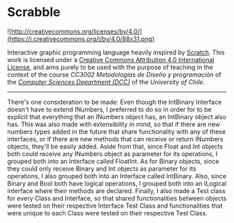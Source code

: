 # Scrabble

![http://creativecommons.org/licenses/by/4.0/](https://i.creativecommons.org/l/by/4.0/88x31.png)

Interactive graphic programming language heavily inspired by 
[Scratch](https://scratch.mit.edu).
This work is licensed under a
[Creative Commons Attribution 4.0 International License](http://creativecommons.org/licenses/by/4.0/), 
and aims purely to be used with the purpose of teaching in the context of the course 
_CC3002 Metodologías de Diseño y programación_ of the 
[_Computer Sciences Department (DCC)_](https://www.dcc.uchile.cl) of the 
_University of Chile_.

---


There's one consideration to be made: Even though the IntBinary Interface doesn't have to extend INumbers, I preferred to do so in order for to be explicit that everything that an INumbers object has, an IntBinary object also has. This was also made with extensibility in mind, so that if there are new numbers types added in the future that share functionality with any of these interfaces, or if there are new methods that can receive or return INumbers objects, they'll be easily added.
Aside from that, since Float and Int objects both could receive any INumbers object as parameter for its operations, I grouped both into an Interface called FloatInt. As for Binary objects, since they could only receive Binary and Int objects as parameter for its operations, I also grouped both into an Interface called IntBinary. Also, since Binary and Bool both have logical operations, I grouped both into an ILogical interface where their methods are declared.
Finally, I also made a Test class for every Class and Interface, so that shared functionalities between objects were tested on their respective Interface Test Class and functionalities that were unique to each Class were tested on their respective Test Class. 
